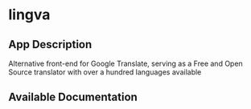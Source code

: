 # lingva

## App Description

Alternative front-end for Google Translate, serving as a Free and Open Source translator with over a hundred languages available

## Available Documentation

